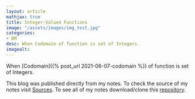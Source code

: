 ```yaml
---
layout: article
mathjax: true
title: Integer-Valued Functions
image: "/assets/images/img_test.jpg"
categories:
- DM
desc: When Codomain of function is set of Integers. 
imagealt: 
---
```


When [Codomain]({% post_url 2021-06-07-codomain %}) of function is set of Integers.

This blog was published directly from my notes.
To check the source of my notes visit [Sources](sources.html).
To see all of my notes download/clone this [repository](https://github.com/bovem/CS).